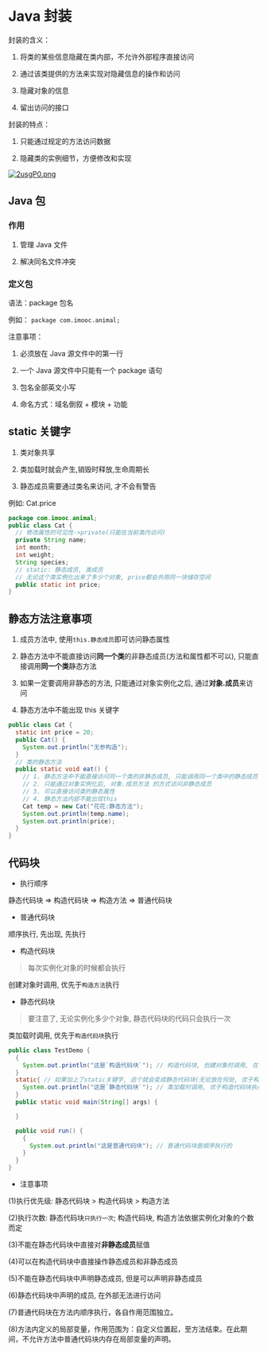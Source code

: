 # Java 封装

封装的含义：

1. 将类的某些信息隐藏在类内部，不允许外部程序直接访问

2. 通过该类提供的方法来实现对隐藏信息的操作和访问

3. 隐藏对象的信息

4. 留出访问的接口

封装的特点：

1. 只能通过规定的方法访问数据

2. 隐藏类的实例细节，方便修改和实现

[![2usgP0.png](https://z3.ax1x.com/2021/06/01/2usgP0.png)](https://imgtu.com/i/2usgP0)

## Java 包

### 作用

1. 管理 Java 文件

2. 解决同名文件冲突

### 定义包

语法：package 包名

例如： `package com.imooc.animal;`

注意事项：

1. 必须放在 Java 源文件中的第一行

2. 一个 Java 源文件中只能有一个 package 语句

3. 包名全部英文小写

4. 命名方式：域名倒叙 + 模块 + 功能

## static 关键字

1. 类对象共享

2. 类加载时就会产生,销毁时释放,生命周期长

3. 静态成员需要通过类名来访问, 才不会有警告

例如: Cat.price

```java
package com.imooc.animal;
public class Cat {
  // 修改属性的可见性->private(只能在当前类内访问)
  private String name;
  int month;
  int weight;
  String species;
  // static: 静态成员, 类成员
  // 无论这个类实例化出来了多少个对象, price都会共用同一块储存空间
  public static int price;
}
```

## 静态方法注意事项

1. 成员方法中, 使用`this.静态成员`即可访问静态属性

2. 静态方法中不能直接访问**同一个类**的非静态成员(方法和属性都不可以), 只能直接调用**同一个类**静态方法

3. 如果一定要调用非静态的方法, 只能通过对象实例化之后, 通过**对象.成员**来访问

4. 静态方法中不能出现 this 关键字

```java
public class Cat {
  static int price = 20;
  public Cat() {
    System.out.println("无参构造");
  }
  // 类的静态方法
  public static void eat() {
    // 1. 静态方法中不能直接访问同一个类的非静态成员, 只能调用同一个类中的静态成员
    // 2. 只能通过对象实例化后, 对象.成员方法 的方式访问非静态成员
    // 3. 可以直接访问类的静态属性
    // 4. 静态方法内部不能出现this
    Cat temp = new Cat("花花:静态方法");
    System.out.println(temp.name);
    System.out.println(price);
  }
}
```

## 代码块

- 执行顺序

静态代码块 => 构造代码块 => 构造方法 => 普通代码块

- 普通代码块

顺序执行, 先出现, 先执行

- 构造代码块

> 每次实例化对象的时候都会执行

创建对象时调用, 优先于`构造方法`执行

- 静态代码块

> 要注意了, 无论实例化多少个对象, 静态代码块的代码只会执行一次

类加载时调用, 优先于`构造代码块`执行

```java
public class TestDemo {
  {
    System.out.println("这是`构造代码块`"); // 构造代码块, 创建对象时调用, 在构造方法运行之前执行(相同的构造代码块顺序执行)
  }
  static{ // 如果加上了static关键字, 这个就会变成静态代码块(无论放在何处, 优于构造代码块执行)
    System.out.println("这是`静态代码块`"); // 类加载时调用, 优于构造代码块执行
  }
  public static void main(String[] args) {

  }

  public void run() {
    {
      System.out.println("这是普通代码块"); // 普通代码块是顺序执行的
    }
  }
}

```

- 注意事项

(1)执行优先级: 静态代码块 > 构造代码块 > 构造方法

(2)执行次数: 静态代码块`只执行一次`; 构造代码块, 构造方法依据实例化对象的个数而定

(3)不能在静态代码块中直接对**非静态成员**赋值

(4)可以在构造代码块中直接操作静态成员和非静态成员

(5)不能在静态代码块中声明静态成员, 但是可以声明非静态成员

(6)静态代码块中声明的成员, 在外部无法进行访问

(7)普通代码块在方法内顺序执行，各自作用范围独立。

(8)方法内定义的局部变量，作用范围为：自定义位置起，至方法结束。在此期间，不允许方法中普通代码块内存在局部变量的声明。
